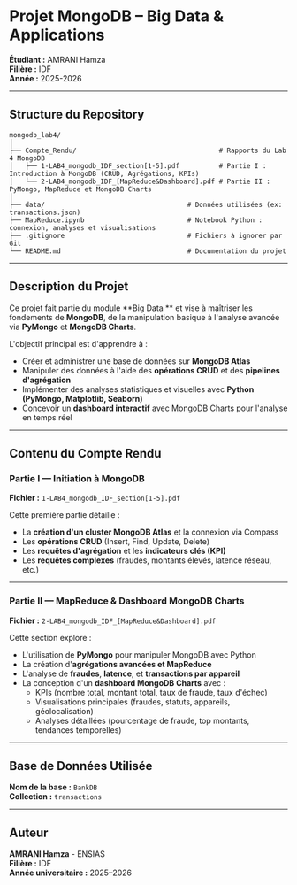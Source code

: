 # Projet MongoDB – Big Data & Applications

**Étudiant :** AMRANI Hamza  
**Filière :** IDF  
**Année :** 2025-2026

---

## Structure du Repository
```
mongodb_lab4/
│
├── Compte_Rendu/                                    # Rapports du Lab 4 MongoDB
│   ├── 1-LAB4_mongodb_IDF_section[1-5].pdf          # Partie I : Introduction à MongoDB (CRUD, Agrégations, KPIs)
│   └── 2-LAB4_mongodb_IDF_[MapReduce&Dashboard].pdf # Partie II : PyMongo, MapReduce et MongoDB Charts
│
├── data/                                    # Données utilisées (ex: transactions.json)
├── MapReduce.ipynb                          # Notebook Python : connexion, analyses et visualisations
├── .gitignore                               # Fichiers à ignorer par Git
└── README.md                                # Documentation du projet
```

---

## Description du Projet

Ce projet fait partie du module **Big Data ** et vise à maîtriser les fondements de **MongoDB**, de la manipulation basique à l'analyse avancée via **PyMongo** et **MongoDB Charts**.

L'objectif principal est d'apprendre à :
- Créer et administrer une base de données sur **MongoDB Atlas**
- Manipuler des données à l'aide des **opérations CRUD** et des **pipelines d'agrégation**
- Implémenter des analyses statistiques et visuelles avec **Python (PyMongo, Matplotlib, Seaborn)**
- Concevoir un **dashboard interactif** avec MongoDB Charts pour l'analyse en temps réel

---

## Contenu du Compte Rendu

### Partie I — Initiation à MongoDB
**Fichier :** `1-LAB4_mongodb_IDF_section[1-5].pdf`

Cette première partie détaille :
- La **création d'un cluster MongoDB Atlas** et la connexion via Compass
- Les **opérations CRUD** (Insert, Find, Update, Delete)
- Les **requêtes d'agrégation** et les **indicateurs clés (KPI)**
- Les **requêtes complexes** (fraudes, montants élevés, latence réseau, etc.)

---

### Partie II — MapReduce & Dashboard MongoDB Charts
**Fichier :** `2-LAB4_mongodb_IDF_[MapReduce&Dashboard].pdf`

Cette section explore :
- L'utilisation de **PyMongo** pour manipuler MongoDB avec Python
- La création d'**agrégations avancées et MapReduce**
- L'analyse de **fraudes**, **latence**, et **transactions par appareil**
- La conception d'un **dashboard MongoDB Charts** avec :
  - KPIs (nombre total, montant total, taux de fraude, taux d'échec)
  - Visualisations principales (fraudes, statuts, appareils, géolocalisation)
  - Analyses détaillées (pourcentage de fraude, top montants, tendances temporelles)

---

## Base de Données Utilisée

**Nom de la base :** `BankDB`  
**Collection :** `transactions`

---

## Auteur

**AMRANI Hamza** - ENSIAS  
**Filière :** IDF  
**Année universitaire :** 2025–2026
